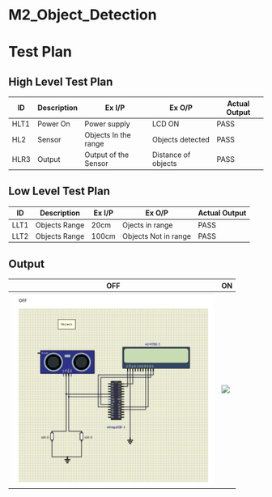 # M2_Object_Detection

# Test Plan
## High Level Test Plan
| ID | Description | Ex I/P | Ex O/P | Actual Output |
| -- | ----------- | ------ | ------ | ------------- |
| HLT1 | Power On | Power supply | LCD ON | PASS |
| HL2 | Sensor  | Objects In the range  | Objects detected | PASS |
| HLR3 | Output | Output of the Sensor | Distance of objects | PASS |

## Low Level Test Plan 
| ID | Description | Ex I/P | Ex O/P | Actual Output |
| -- | ----------- | ------ | ------ | ------------- |
| LLT1 | Objects Range  | 20cm   | Ojects in range | PASS |
| LLT2 | Objects Range  | 100cm  | Objects Not in range | PASS |

## Output
 
 
| OFF | ON |
| --- | --- |
| <img src="6_output/Object Detection Off.png" width="400"> | <img src="4_TestCases/Object Detection On.png" width="400"> |
